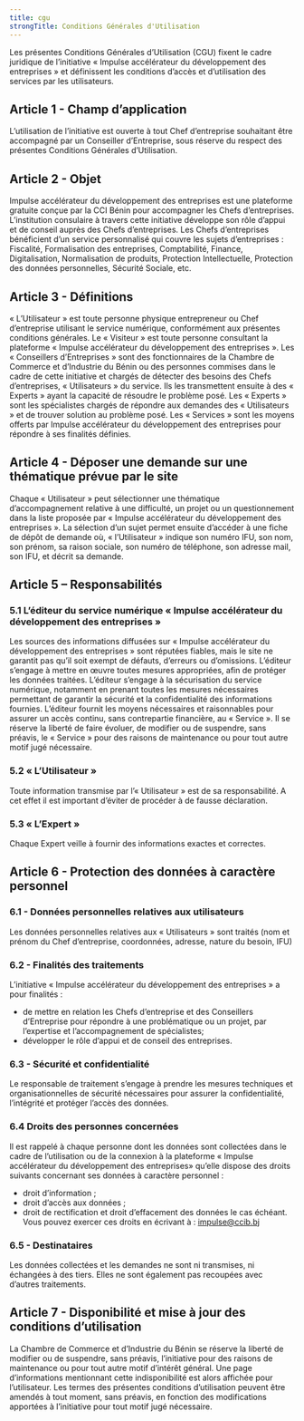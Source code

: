 ```yaml
---
title: cgu
strongTitle: Conditions Générales d'Utilisation
---
```


Les présentes Conditions Générales d’Utilisation (CGU) fixent le cadre juridique de l’initiative « Impulse accélérateur du développement des entreprises » et définissent les conditions d’accès et d’utilisation des services par les utilisateurs.

## <strong>Article 1 - Champ d’application</strong>
L’utilisation de l’initiative est ouverte à tout Chef d’entreprise souhaitant être accompagné par un Conseiller d’Entreprise, sous réserve du respect des présentes Conditions Générales d’Utilisation.

## <strong>Article 2 - Objet</strong>
Impulse accélérateur du développement des entreprises est une plateforme gratuite conçue par la CCI Bénin pour accompagner les Chefs d’entreprises. L’institution consulaire à travers cette initiative développe son rôle d’appui et de conseil auprès des Chefs d’entreprises.
Les Chefs d’entreprises bénéficient d’un service personnalisé qui couvre les sujets d’entreprises : Fiscalité, Formalisation des entreprises, Comptabilité, Finance, Digitalisation, Normalisation de produits, Protection Intellectuelle, Protection des données personnelles, Sécurité Sociale, etc.
## <strong>Article 3 - Définitions</strong>

« L’Utilisateur » est toute personne physique entrepreneur ou Chef d’entreprise utilisant le service numérique, conformément aux présentes conditions générales.
Le « Visiteur » est toute personne consultant la plateforme « Impulse accélérateur du développement des entreprises ».
Les « Conseillers d’Entreprises » sont des fonctionnaires de la Chambre de Commerce et d’Industrie du Bénin ou des personnes commises dans le cadre de cette initiative et chargés de détecter des besoins des Chefs d’entreprises, « Utilisateurs » du service. Ils les transmettent ensuite à des « Experts » ayant la capacité de résoudre le problème posé.
Les « Experts » sont les spécialistes chargés de répondre aux demandes des « Utilisateurs » et de trouver solution au problème posé.
Les « Services » sont les moyens offerts par Impulse accélérateur du développement des entreprises pour répondre à ses finalités définies.
## <strong>Article 4 - Déposer une demande sur une thématique prévue par le site</strong>
Chaque « Utilisateur » peut sélectionner une thématique d’accompagnement relative à une difficulté, un projet ou un questionnement dans la liste proposée par « Impulse accélérateur du développement des entreprises ».
La sélection d’un sujet permet ensuite d’accéder à une fiche de dépôt de demande où, « l’Utilisateur » indique son numéro IFU, son nom, son prénom, sa raison sociale, son numéro de téléphone, son adresse mail, son IFU, et décrit sa demande.
## <strong>Article 5 – Responsabilités</strong>

### <strong>5.1 L’éditeur du service numérique « Impulse accélérateur du développement des entreprises »</strong>

Les sources des informations diffusées sur « Impulse accélérateur du développement des entreprises » sont réputées fiables, mais le site ne garantit pas qu’il soit exempt de défauts, d’erreurs ou d’omissions.
L’éditeur s’engage à mettre en œuvre toutes mesures appropriées, afin de protéger les données traitées.
L’éditeur s’engage à la sécurisation du service numérique, notamment en prenant toutes les mesures nécessaires permettant de garantir la sécurité et la confidentialité des informations fournies.
L’éditeur fournit les moyens nécessaires et raisonnables pour assurer un accès continu, sans contrepartie financière, au « Service ». Il se réserve la liberté de faire évoluer, de modifier ou de suspendre, sans préavis, le « Service » pour des raisons de maintenance ou pour tout autre motif jugé nécessaire.
### <strong>5.2 « L’Utilisateur »</strong>
Toute information transmise par l’« Utilisateur » est de sa responsabilité. A cet effet il est important d’éviter de procéder à de fausse déclaration.
### <strong>5.3 « L’Expert »</strong>
Chaque Expert veille à fournir des informations exactes et correctes.

## <strong>Article 6 - Protection des données à caractère personnel</strong>

### <strong>6.1 - Données personnelles relatives aux utilisateurs</strong>
Les données personnelles relatives aux « Utilisateurs » sont traités (nom et prénom du Chef d’entreprise, coordonnées, adresse, nature du besoin, IFU)
### <strong>6.2 - Finalités des traitements</strong>
L’initiative « Impulse accélérateur du développement des entreprises » a pour finalités :
 * de mettre en relation les Chefs d’entreprise et des Conseillers d’Entreprise pour répondre à une problématique ou un projet, par l’expertise et l’accompagnement de spécialistes;
 * développer le rôle d’appui et de conseil des entreprises.
### <strong>6.3 - Sécurité et confidentialité</strong>
Le responsable de traitement s’engage à prendre les mesures techniques et organisationnelles de sécurité nécessaires pour assurer la confidentialité, l’intégrité et protéger l’accès des données.
### <strong>6.4 Droits des personnes concernées</strong>
Il est rappelé à chaque personne dont les données sont collectées dans le cadre de l’utilisation ou de la connexion à la plateforme « Impulse accélérateur du développement des entreprises» qu’elle dispose des droits suivants concernant ses données à caractère personnel :
 * droit d’information ;
 * droit d’accès aux données ;
 * droit de rectification et droit d’effacement des données le cas échéant.
Vous pouvez exercer ces droits en écrivant à : impulse@ccib.bj
### <strong>6.5 - Destinataires</strong>
Les données collectées et les demandes ne sont ni transmises, ni échangées à des tiers. Elles ne sont également pas recoupées avec d’autres traitements.
## <strong>Article 7 - Disponibilité et mise à jour des conditions d’utilisation</strong>
La Chambre de Commerce et d’Industrie du Bénin se réserve la liberté de modifier ou de suspendre, sans préavis, l’initiative pour des raisons de maintenance ou pour tout autre motif d’intérêt général. Une page d’informations mentionnant cette indisponibilité est alors affichée pour l’utilisateur.
Les termes des présentes conditions d’utilisation peuvent être amendés à tout moment, sans préavis, en fonction des modifications apportées à l’initiative pour tout motif jugé nécessaire.